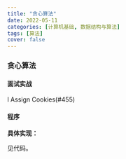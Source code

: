 ```yaml
---
title: "贪心算法"
date: 2022-05-11
categories: [计算机基础, 数据结构与算法]
tags: [算法]
cover: false
---
```


### 贪心算法

#### 面试实战

l Assign Cookies(#455)

#### 程序

**具体实现：**

见代码。